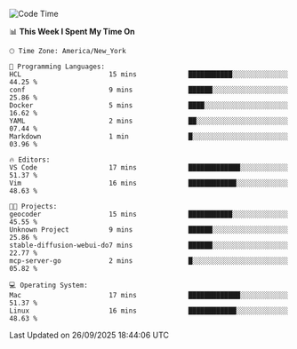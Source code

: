 

<!--START_SECTION:waka-->
![Code Time](http://img.shields.io/badge/Code%20Time-1%2C075%20hrs%2051%20mins-blue)

📊 **This Week I Spent My Time On** 

```text
🕑︎ Time Zone: America/New_York

💬 Programming Languages: 
HCL                      15 mins             ███████████░░░░░░░░░░░░░░   44.25 % 
conf                     9 mins              ██████░░░░░░░░░░░░░░░░░░░   25.86 % 
Docker                   5 mins              ████░░░░░░░░░░░░░░░░░░░░░   16.62 % 
YAML                     2 mins              ██░░░░░░░░░░░░░░░░░░░░░░░   07.44 % 
Markdown                 1 min               █░░░░░░░░░░░░░░░░░░░░░░░░   03.96 % 

🔥 Editors: 
VS Code                  17 mins             █████████████░░░░░░░░░░░░   51.37 % 
Vim                      16 mins             ████████████░░░░░░░░░░░░░   48.63 % 

🐱‍💻 Projects: 
geocoder                 15 mins             ███████████░░░░░░░░░░░░░░   45.55 % 
Unknown Project          9 mins              ██████░░░░░░░░░░░░░░░░░░░   25.86 % 
stable-diffusion-webui-do7 mins              ██████░░░░░░░░░░░░░░░░░░░   22.77 % 
mcp-server-go            2 mins              █░░░░░░░░░░░░░░░░░░░░░░░░   05.82 % 

💻 Operating System: 
Mac                      17 mins             █████████████░░░░░░░░░░░░   51.37 % 
Linux                    16 mins             ████████████░░░░░░░░░░░░░   48.63 % 
```


 Last Updated on 26/09/2025 18:44:06 UTC
<!--END_SECTION:waka-->
